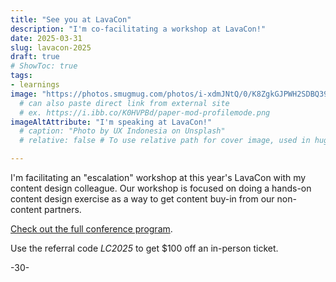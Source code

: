 ```yaml
---
title: "See you at LavaCon"
description: "I'm co-facilitating a workshop at LavaCon!"
date: 2025-03-31
slug: lavacon-2025
draft: true
# ShowToc: true
tags:
- learnings
image: "https://photos.smugmug.com/photos/i-xdmJNtQ/0/K8ZgkGJPWH2SDBQ39w5T4S7kDhxSVw7gTMBVS4Rzn/O/i-xdmJNtQ.jpg"
  # can also paste direct link from external site
  # ex. https://i.ibb.co/K0HVPBd/paper-mod-profilemode.png
imageAltAttribute: "I'm speaking at LavaCon!"
  # caption: "Photo by UX Indonesia on Unsplash"
  # relative: false # To use relative path for cover image, used in hugo Page-bundles

---
```


I'm facilitating an "escalation" workshop at this year's LavaCon with my content design colleague. Our workshop is focused on doing a hands-on content design exercise as a way to get content buy-in from our non-content partners.

[Check out the full conference program](https://www.lavacon.org/).

Use the referral code *LC2025* to get $100 off an in-person ticket.

-30-